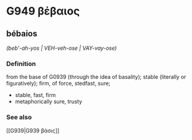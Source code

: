 # G949 βέβαιος

## bébaios

_(beb'-ah-yos | VEH-veh-ose | VAY-vay-ose)_

### Definition

from the base of G0939 (through the idea of basality); stable (literally or figuratively); firm, of force, stedfast, sure; 

- stable, fast, firm
- metaphorically sure, trusty

### See also

[[G939|G939 βάσις]]
